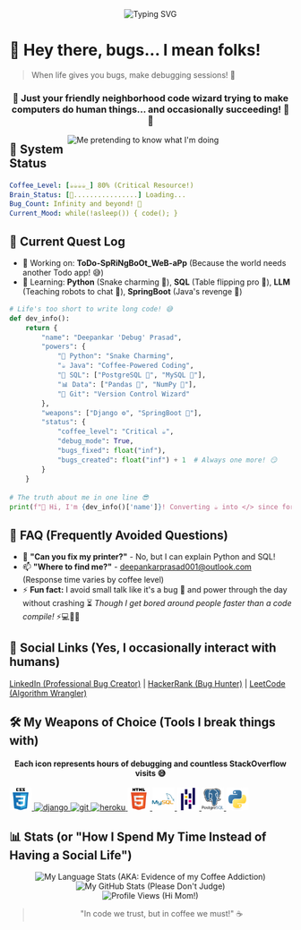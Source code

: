 <div align="center">
  <img src="https://readme-typing-svg.herokuapp.com?font=Comic+Sans+MS&size=30&duration=2000&pause=1000&color=FF69B4&center=true&vCenter=true&width=400&height=70&lines=404%3A+Fun+Not+Found;Debugging+Life.exe...;Why+Am+I+Like+This%3F" alt="Typing SVG" />
</div>


# 👋 Hey there, bugs... I mean folks!
> When life gives you bugs, make debugging sessions! 🐛

<div align="center">
  <h3>🚀 Just your friendly neighborhood code wizard trying to make computers do human things... and occasionally succeeding! 🎩✨</h3>
</div>

<img align="right" alt="Me pretending to know what I'm doing" width="400" src="https://c.tenor.com/CdqXg0AQLOIAAAAC/tenor.gif">

## 🤖 System Status
```yaml
Coffee_Level: [☕☕☕☕_] 80% (Critical Resource!)
Brain_Status: [🧠................] Loading...
Bug_Count: Infinity and beyond! 🚀
Current_Mood: while(!asleep()) { code(); }
```

## 🎯 Current Quest Log
- 🔭 Working on: **ToDo-SpRiNgBoOt_WeB-aPp** (Because the world needs another Todo app! 😅)
- 🌱 Learning: **Python** (Snake charming 🐍), **SQL** (Table flipping pro 💾), 
  **LLM** (Teaching robots to chat 🤖), **SpringBoot** (Java's revenge 🌱)

```python
# Life's too short to write long code! 😅
def dev_info():
    return {
        "name": "Deepankar 'Debug' Prasad",
        "powers": {
            "🐍 Python": "Snake Charming",
            "☕ Java": "Coffee-Powered Coding",
            "💾 SQL": ["PostgreSQL 🐘", "MySQL 🐬"],
            "📊 Data": ["Pandas 🐼", "NumPy 🔢"],
            "🌳 Git": "Version Control Wizard"
        },
        "weapons": ["Django ⚙️", "SpringBoot 🌱"],
        "status": {
            "coffee_level": "Critical ☕",
            "debug_mode": True,
            "bugs_fixed": float("inf"),
            "bugs_created": float("inf") + 1  # Always one more! 😏
        }
    }

# The truth about me in one line 😎
print(f"👋 Hi, I'm {dev_info()['name']}! Converting ☕ into </> since forever!")
```

## 💭 FAQ (Frequently Avoided Questions)
- 💬 **"Can you fix my printer?"** - No, but I can explain Python and SQL!
- 📫 **"Where to find me?"** - deepankarprasad001@outlook.com (Response time varies by coffee level)
- ⚡ **Fun fact:** I avoid small talk like it's a bug 🐛 and power through the day without crashing ⏳
  *Though I get bored around people faster than a code compile!* ⚡💻🚀😅

## 🤝 Social Links (Yes, I occasionally interact with humans)
<div align="left">
  <a href="https://linkedin.com/in/deepankar-prasad001">LinkedIn (Professional Bug Creator)</a> |
  <a href="https://www.hackerrank.com/deepankarprasad1">HackerRank (Bug Hunter)</a> |
  <a href="https://www.leetcode.com/pachhisdinmepaisadouble/">LeetCode (Algorithm Wrangler)</a>
</div>

## 🛠️ My Weapons of Choice (Tools I break things with)
<div align="center">
  <h4>Each icon represents hours of debugging and countless StackOverflow visits 😅</h4>
</div>
<p align="left"> <a href="https://www.w3schools.com/css/" target="_blank" rel="noreferrer"> <img src="https://raw.githubusercontent.com/devicons/devicon/master/icons/css3/css3-original-wordmark.svg" alt="css3" width="40" height="40"/> </a> <a href="https://www.djangoproject.com/" target="_blank" rel="noreferrer"> <img src="https://cdn.worldvectorlogo.com/logos/django.svg" alt="django" width="40" height="40"/> </a> <a href="https://git-scm.com/" target="_blank" rel="noreferrer"> <img src="https://www.vectorlogo.zone/logos/git-scm/git-scm-icon.svg" alt="git" width="40" height="40"/> </a> <a href="https://heroku.com" target="_blank" rel="noreferrer"> <img src="https://www.vectorlogo.zone/logos/heroku/heroku-icon.svg" alt="heroku" width="40" height="40"/> </a> <a href="https://www.w3.org/html/" target="_blank" rel="noreferrer"> <img src="https://raw.githubusercontent.com/devicons/devicon/master/icons/html5/html5-original-wordmark.svg" alt="html5" width="40" height="40"/> </a> <a href="https://www.mysql.com/" target="_blank" rel="noreferrer"> <img src="https://raw.githubusercontent.com/devicons/devicon/master/icons/mysql/mysql-original-wordmark.svg" alt="mysql" width="40" height="40"/> </a> <a href="https://pandas.pydata.org/" target="_blank" rel="noreferrer"> <img src="https://raw.githubusercontent.com/devicons/devicon/2ae2a900d2f041da66e950e4d48052658d850630/icons/pandas/pandas-original.svg" alt="pandas" width="40" height="40"/> </a> <a href="https://www.postgresql.org" target="_blank" rel="noreferrer"> <img src="https://raw.githubusercontent.com/devicons/devicon/master/icons/postgresql/postgresql-original-wordmark.svg" alt="postgresql" width="40" height="40"/> </a> <a href="https://www.python.org" target="_blank" rel="noreferrer"> <img src="https://raw.githubusercontent.com/devicons/devicon/master/icons/python/python-original.svg" alt="python" width="40" height="40"/> </a> </p>

## 📊 Stats (or "How I Spend My Time Instead of Having a Social Life")
<div align="center">
  <img src="https://github-readme-stats.vercel.app/api/top-langs?username=d-code-r&show_icons=true&locale=en&layout=compact&theme=radical" alt="My Language Stats (AKA: Evidence of my Coffee Addiction)" />
  <img src="https://github-readme-stats.vercel.app/api?username=d-code-r&show_icons=true&locale=en&theme=radical" alt="My GitHub Stats (Please Don't Judge)" />
</div>

<div align="center">
  <img src="https://komarev.com/ghpvc/?username=d-code-r&label=Profile%20Views&color=ff69b4&style=flat" alt="Profile Views (Hi Mom!)" />
  
  > "In code we trust, but in coffee we must!" ☕
</div>
